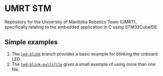# UMRT STM

Repository for the University of Manitoba Robotics Team (UMRT), specifically relating to the embedded application in C using STM32CubeIDE.

## Simple examples
1. The [`led-blink`](https://github.com/NotNotQuinn/umrt-embedded/tree/led-blink) branch provides a basic example for blinking the onboard LED.
2. The [`led-blink-multifile`](https://github.com/NotNotQuinn/umrt-embedded/tree/led-blink-multifile) gives a small example of using more than one file.
